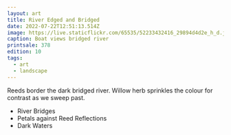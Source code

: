 ```yaml
---
layout: art
title: River Edged and Bridged
date: 2022-07-22T12:51:13.514Z
image: https://live.staticflickr.com/65535/52233432416_29894d4d2e_h_d.jpg
caption: Boat views bridged river
printsale: 378
edition: 10
tags:
  - art
  - landscape
---
```

Reeds border the dark bridged river. Willow herb sprinkles the colour for contrast as we sweep past.

* River Bridges
* Petals against Reed Reflections
* Dark Waters
